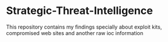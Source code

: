 # Strategic-Threat-Intelligence
This repository contains my findings specially about exploit kits, compromised web sites and another raw ioc information
